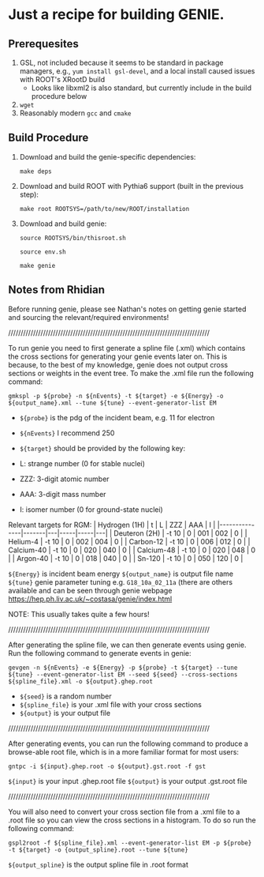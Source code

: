 # Just a recipe for building GENIE.

## Prerequesites
1. GSL, not included because it seems to be standard in package managers, e.g., `yum install gsl-devel`, and a local install caused issues with ROOT's XRootD build
    * Looks like libxml2 is also standard, but currently include in the build procedure below 
2. `wget`
3. Reasonably modern `gcc` and `cmake`

## Build Procedure
1. Download and build the genie-specific dependencies:
 
   `make deps`

2. Download and build ROOT with Pythia6 support (built in the previous step):

   `make root ROOTSYS=/path/to/new/ROOT/installation`

3. Download and build genie:

   `source ROOTSYS/bin/thisroot.sh`

   `source env.sh`

   `make genie`

## Notes from Rhidian

Before running genie, please see Nathan's notes on getting genie started and sourcing the relevant/required environments!

/////////////////////////////////////////////////////////////////////////////////

To run genie you need to first generate a spline file (.xml) which contains the cross sections for generating your genie events later on. This is because, to the best of my knowledge, genie does not output cross sections or weights in the event tree. To make the .xml file run the following command:

`gmkspl -p ${probe} -n ${nEvents} -t ${target} -e ${Energy} -o ${output_name}.xml --tune ${tune} --event-generator-list EM`

* `${probe}` is the pdg of the incident beam, e.g. 11 for electron
* `${nEvents}` I recommend 250
* `${target}` should be provided by the following key:

* L: strange number (0 for stable nuclei)
* ZZZ: 3-digit atomic number
* AAA: 3-digit mass number
* I: isomer number (0 for ground-state nuclei)

Relevant targets for RGM:
| Hydrogen (1H) |   t   | L | ZZZ | AAA | I |
|---------------|-------|---|-----|-----|---|
| Deuteron (2H) | -t 10 | 0 | 001 | 002 | 0 |
| Helium-4      | -t 10 | 0 | 002 | 004 | 0 |
| Carbon-12     | -t 10 | 0 | 006 | 012 | 0 |
| Calcium-40    | -t 10 | 0 | 020 | 040 | 0 |
| Calcium-48    | -t 10 | 0 | 020 | 048 | 0 |
| Argon-40      | -t 10 | 0 | 018 | 040 | 0 |
| Sn-120        | -t 10 | 0 | 050 | 120 | 0 |

`${Energy}` is incident beam energy
`${output_name}` is output file name
`${tune}` genie parameter tuning e.g. `G18_10a_02_11a` (there are others available and can be seen through genie webpage https://hep.ph.liv.ac.uk/~costasa/genie/index.html

NOTE: This usually takes quite a few hours!

/////////////////////////////////////////////////////////////////////////////////

After generating the spline file, we can then generate events using genie. Run the following command to generate events in genie:

`gevgen -n ${nEvents} -e ${Energy} -p ${probe} -t ${target} --tune ${tune} --event-generator-list EM --seed ${seed} --cross-sections ${spline_file}.xml -o ${output}.ghep.root`

* `${seed}` is a random number
* `${spline_file}` is your .xml file with your cross sections
* `${output}` is your output file

/////////////////////////////////////////////////////////////////////////////////

After generating events, you can run the following command to produce a browse-able root file, which is in a more familiar format for most users:

`gntpc -i ${input}.ghep.root -o ${output}.gst.root -f gst`

`${input}` is your input .ghep.root file
`${output}` is your output .gst.root file

/////////////////////////////////////////////////////////////////////////////////

You will also need to convert your cross section file from a .xml file to a .root file so you can view the cross sections in a histogram. To do so run the following command:

`gspl2root -f ${spline_file}.xml --event-generator-list EM -p ${probe} -t ${target} -o {output_spline}.root --tune ${tune}`

`${output_spline}` is the output spline file in .root format

